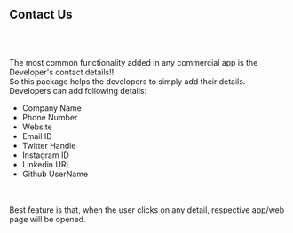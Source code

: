 <h2><b>Contact Us</b></h2>
<br><br>
<p>The most common functionality added in any commercial app is the Developer's contact details!!<br>
So this package helps the developers to simply add their details.<br>Developers can add following details:<br>
<ul>
	<li>Company Name</li>
	<li>Phone Number</li>
	<li>Website</li>
	<li>Email ID</li>
	<li>Twitter Handle</li>
	<li>Instagram ID</li>
	<li>Linkedin URL</li>
	<li>Github UserName</li>
</ul>
<br><br>
Best feature is that, when the user clicks on any detail, respective app/web page will be opened.</p>